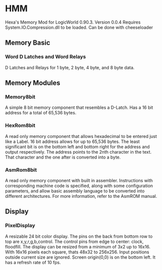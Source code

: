 # HMM
 Hexa's Memory Mod for LogicWorld 0.90.3. Version 0.0.4
 Requires System.IO.Compression.dll to be loaded. Can be done with cheeseloader

## Memory Basic

### Word D Latches and Word Relays

D Latches and Relays for 1 byte, 2 byte, 4 byte, and 8 byte data.

## Memory Modules
 
### Memory8bit

A simple 8 bit memory component that resembles a D-Latch. Has a 16 bit address for a total of 65,536 bytes.

### HexRom8bit

A read only memory component that allows hexadecimal to be entered just like a Label. 16 bit address allows for up to 65,536 bytes. The least significant bit is on the bottom left and bottom right for the address and output respectively.
The address points to the 2nth character in the text. That character and the one after is converted into a byte.

### AsmRom8bit

A read only memory component with built in assembler. Instructions with corresponding machine code is specified, along with some configuration parameters, and allow basic assembly language to be converted into different architectures. For more information, refer to the AsmROM manual.

## Display

### PixelDisplay

A resizable 24 bit color display. The pins on the back from bottom row to top are x,y,r,g,b,control. The control pins from edge to center: clock, floodfill. The display can be resized from a minimum of 3x2 up to 16x16. With 16x16 pixels each square, thats 48x32 to 256x256. Input positions outside current size are ignored. Screen origin(0,0) is on the bottom left. It has a refresh rate of 10 fps.